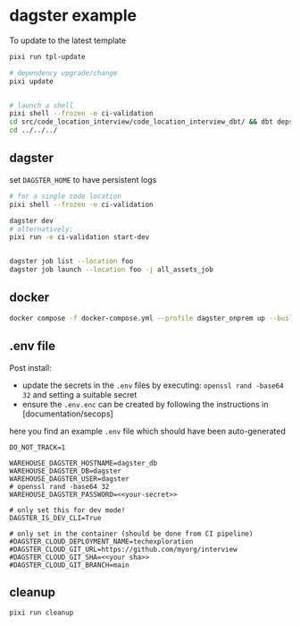 # dagster example

To update to the latest template

```bash
pixi run tpl-update
```

```bash
# dependency upgrade/change
pixi update


# launch a shell
pixi shell --frozen -e ci-validation
cd src/code_location_interview/code_location_interview_dbt/ && dbt deps
cd ../../../
```

## dagster

set `DAGSTER_HOME` to have persistent logs

```bash
# for a single code location
pixi shell --frozen -e ci-validation

dagster dev
# alternatively:
pixi run -e ci-validation start-dev


dagster job list --location foo
dagster job launch --location foo -j all_assets_job
```

## docker

```bash
docker compose -f docker-compose.yml --profile dagster_onprem up --build
```




## .env  file

Post install:

- update the secrets in the `.env` files by executing: `openssl rand -base64 32` and setting a suitable secret
- ensure the `.env.enc` can be created by following the instructions in [documentation/secops]

here you find an example `.env` file which should have been auto-generated

```
DO_NOT_TRACK=1

WAREHOUSE_DAGSTER_HOSTNAME=dagster_db
WAREHOUSE_DAGSTER_DB=dagster
WAREHOUSE_DAGSTER_USER=dagster
# openssl rand -base64 32
WAREHOUSE_DAGSTER_PASSWORD=<<your-secret>>

# only set this for dev mode!
DAGSTER_IS_DEV_CLI=True

# only set in the container (should be done from CI pipeline)
#DAGSTER_CLOUD_DEPLOYMENT_NAME=techexploration
#DAGSTER_CLOUD_GIT_URL=https://github.com/myorg/interview
#DAGSTER_CLOUD_GIT_SHA=<<your sha>>
#DAGSTER_CLOUD_GIT_BRANCH=main
```

## cleanup

```bash
pixi run cleanup
```